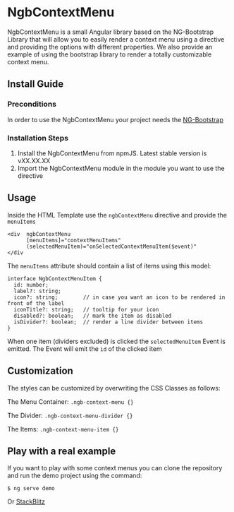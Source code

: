 # NgbContextMenu

NgbContextMenu is a small Angular library based on the NG-Bootstrap Library that will allow you to easily render a context menu using a directive and providing the options with different properties. We also provide an example of using the bootstrap library to render a totally customizable context menu.

## Install Guide

### Preconditions
In order to use the NgbContextMenu your project needs the [NG-Bootstrap](https://ng-bootstrap.github.io/)

### Installation Steps
1. Install the NgbContextMenu from npmJS. Latest stable version is vXX.XX.XX
2. Import the NgbContextMenu module in the module you want to use the directive

## Usage

Inside the HTML Template use the `ngbContextMenu` directive and provide the `menuItems`

    <div  ngbContextMenu 
          [menuItems]="contextMenuItems" 
          (selectedMenuItem)="onSelectedContextMenuItem($event)"
    </div

The `menuItems` attribute should contain a list of items using this model:

    interface NgbContextMenuItem {
      id: number;
      label?: string;
      icon?: string;        // in case you want an icon to be rendered in front of the label 
      iconTitle?: string;   // tooltip for your icon
      disabled?: boolean;   // mark the item as disabled
      isDivider?: boolean;  // render a line divider between items
    }

When one item (dividers excluded) is clicked the `selectedMenuItem` Event is emitted. The Event will emit the `id` of the clicked item

## Customization

The styles can be customized by overwriting the CSS Classes as follows:

The Menu Container: `.ngb-context-menu {}`

The Divider: `.ngb-context-menu-divider {}`

The Items: `.ngb-context-menu-item {}`


## Play with a real example

If you want to play with some context menus you can clone the repository and run the demo project using the command:

    $ ng serve demo

Or [StackBlitz](https://stackblitz.com/edit/angular-ivy-vmu9qg)
